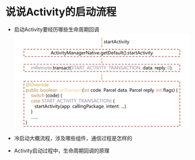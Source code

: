 # 说说Activity的启动流程
* 启动Activity要经历哪些生命周期回调
![image](https://github.com/SilenceWeak/Framework/blob/main/Pic/startActivity.jpg)

* 冷启动大概流程，涉及哪些组件，通信过程是怎样的
* Activity启动过程中，生命周期回调的原理
